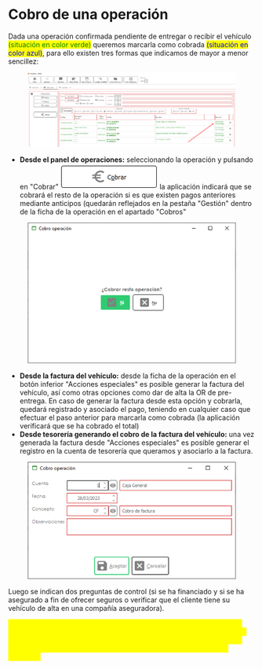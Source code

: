 # Cobro de una operación

Dada una operación confirmada pendiente de entregar o recibir el vehículo <mark style="color:green;">(situación en color verde)</mark> queremos marcarla como cobrada <mark style="color:blue;">(situación en color azul)</mark>, para ello existen tres formas que indicamos de mayor a menor sencillez:

<figure><img src="../../../../.gitbook/assets/imagen (11) (3).png" alt=""><figcaption></figcaption></figure>

* **Desde el panel de operaciones:** seleccionando la operación y pulsando en "Cobrar" ![](<../../../../.gitbook/assets/imagen (10) (1) (1).png>) la aplicación indicará que se cobrará el resto de la operación si es que existen pagos anteriores mediante anticipos (quedarán reflejados en la pestaña "Gestión" dentro de la ficha de la operación en el apartado "Cobros"

<figure><img src="../../../../.gitbook/assets/imagen (19).png" alt=""><figcaption></figcaption></figure>

* **Desde la factura del vehículo:** desde la ficha de la operación en el botón inferior "Acciones especiales" es posible generar la factura del vehículo, así como otras opciones como dar de alta la OR de pre-entrega. En caso de generar la factura desde esta opción y cobrarla, quedará registrado y asociado el pago, teniendo en cualquier caso que efectuar el paso anterior para marcarla como cobrada (la aplicación verificará que se ha cobrado el total)
* **Desde tesorería generando el cobro de la factura del vehículo:** una vez generada la factura desde "Acciones especiales" es posible generar el registro en la cuenta de tesorería que queramos y asociarlo a la factura.

<figure><img src="../../../../.gitbook/assets/imagen (14).png" alt=""><figcaption></figcaption></figure>

Luego se indican dos preguntas de control (si se ha financiado y si se ha asegurado a fin de ofrecer seguros o verificar que el cliente tiene su vehículo de alta en una compañía aseguradora).

<mark style="color:yellow;">**\*\*\* El cobro de una operación genera una orden de reparación de pre-entrega automáticamente (es posible darla de alta antes de cobrar para ejecutar pedidos asociados a la OR más rápidamente, usando el botón dentro de la operación "Acciones especiales" > "Crear OR de pre-entrega")**</mark>
